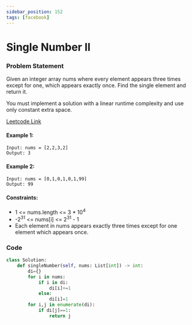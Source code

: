 ```yaml
---
sidebar_position: 152
tags: [facebook]
---
```


# Single Number II

### Problem Statement

Given an integer array nums where every element appears three times except for one, which appears exactly once. Find the single element and return it.

You must implement a solution with a linear runtime complexity and use only constant extra space.

[Leetcode Link](https://leetcode.com/problems/single-number-ii)

#### Example 1:

```
Input: nums = [2,2,3,2]
Output: 3
```

#### Example 2:

```
Input: nums = [0,1,0,1,0,1,99]
Output: 99
```

#### Constraints:

- 1 <= nums.length <= 3 \* 10<sup>4</sup>
- -2<sup>31</sup> <= nums[i] <= 2<sup>31</sup> - 1
- Each element in nums appears exactly three times except for one element which appears once.

### Code

```python title="Python"
class Solution:
    def singleNumber(self, nums: List[int]) -> int:
        di={}
        for i in nums:
            if i in di:
                di[i]+=1
            else:
                di[i]=1
        for i,j in enumerate(di):
            if di[j]==1:
                return j

```
